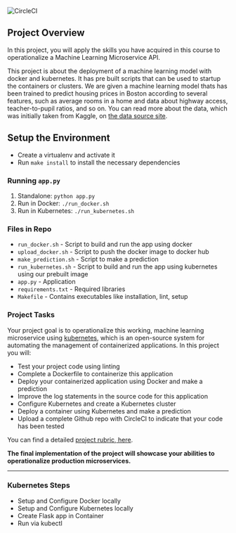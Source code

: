 ![CircleCI](https://circleci.com/gh/YunusDev/project-ml-microservice-kubernetes.svg?style=svg)
## Project Overview

In this project, you will apply the skills you have acquired 
in this course to operationalize a Machine Learning Microservice API. 

This project is about the deployment of a machine
learning model with docker and kubernetes. It has pre built scripts that can be used to 
startup the containers or clusters. We are given a machine learning model
thats has been trained to predict housing prices in Boston according to several features,
such as average rooms in a home and data about highway access, teacher-to-pupil ratios, 
and so on. You can read more about
the data, which was initially taken from Kaggle, on [the data source site](https://www.kaggle.com/c/boston-housing).

## Setup the Environment

* Create a virtualenv and activate it
* Run `make install` to install the necessary dependencies

### Running `app.py`

1. Standalone:  `python app.py`
2. Run in Docker:  `./run_docker.sh`
3. Run in Kubernetes:  `./run_kubernetes.sh`


### Files in Repo
- `run_docker.sh` -  Script to build and run the app using docker
- `upload_docker.sh` - Script to push the docker image to docker hub
- `make_prediction.sh` - Script to make a prediction
- `run_kubernetes.sh` - Script to build and run the app using kubernetes using our prebuilt image
- `app.py` - Application
-  `requirements.txt` - Required libraries
-  `Makefile` - Contains executables like installation, lint, setup

### Project Tasks

Your project goal is to operationalize this working, machine learning microservice using [kubernetes](https://kubernetes.io/), which is an open-source system for automating the management of containerized applications. In this project you will:
* Test your project code using linting
* Complete a Dockerfile to containerize this application
* Deploy your containerized application using Docker and make a prediction
* Improve the log statements in the source code for this application
* Configure Kubernetes and create a Kubernetes cluster
* Deploy a container using Kubernetes and make a prediction
* Upload a complete Github repo with CircleCI to indicate that your code has been tested

You can find a detailed [project rubric, here](https://review.udacity.com/#!/rubrics/2576/view).

**The final implementation of the project will showcase your abilities to operationalize production microservices.**

---

### Kubernetes Steps

* Setup and Configure Docker locally
* Setup and Configure Kubernetes locally
* Create Flask app in Container
* Run via kubectl
